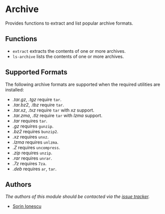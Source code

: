Archive
=======

Provides functions to extract and list popular archive formats.

Functions
---------

  - `extract` extracts the contents of one or more archives.
  - `ls-archive` lists the contents of one or more archives.

Supported Formats
-----------------

The following archive formats are supported when the required utilities are
installed:

  - *.tar.gz*, *.tgz* require `tar`.
  - *.tar.bz2*, *.tbz* require `tar`.
  - *.tar.xz*, *.txz* require `tar` with *xz* support.
  - *.tar.zma*, *.tlz* require `tar` with *lzma* support.
  - *.tar* requires `tar`.
  - *.gz* requires `gunzip`.
  - *.bz2* requires `bunzip2`.
  - *.xz* requires `unxz`.
  - *.lzma* requires `unlzma`.
  - *.Z* requires `uncompress`.
  - *.zip* requires `unzip`.
  - *.rar* requires `unrar`.
  - *.7z* requires `7za`.
  - *.deb* requires `ar`, `tar`.

Authors
-------

*The authors of this module should be contacted via the [issue tracker][1].*

  - [Sorin Ionescu](https://github.com/sorin-ionescu)

[1]: https://github.com/sorin-ionescu/zsh/issues

